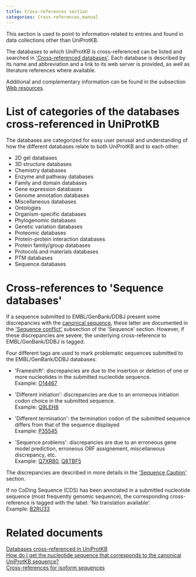 ```yaml
---
title: Cross-references section
categories: Cross-references,manual
---
```


This section is used to point to information related to entries and found in data collections other than UniProtKB.

The databases to which UniProtKB is cross-referenced can be listed and searched in ['Cross-referenced databases'](https://www.uniprot.org/database). Each database is described by its name and abbreviation and a link to its web server is provided, as well as literature references where available.

Additional and complementary information can be found in the subsection [Web resources](https://www.uniprot.org/help/web_resource).

# List of categories of the databases cross-referenced in UniProtKB

The databases are categorized for easy user perusal and understanding of how the different databases relate to both UniProtKB and to each other:

-   2D gel databases
-   3D structure databases
-   Chemistry databases
-   Enzyme and pathway databases
-   Family and domain databases
-   Gene expression databases
-   Genome annotation databases
-   Miscellaneous databases
-   Ontologies
-   Organism-specific databases
-   Phylogenomic databases
-   Genetic variation databases
-   Proteomic databases
-   Protein-protein interaction databases
-   Protein family/group databases
-   Protocols and materials databases
-   PTM databases
-   Sequence databases

# Cross-references to 'Sequence databases'

If a sequence submitted to EMBL/GenBank/DDBJ present some discrepancies with the [canonical sequence](https://www.uniprot.org/help/canonical%5Fand%5Fisoforms), these latter are documented in the ['Sequence conflict'](https://www.uniprot.org/help/conflict) subsection of the 'Sequence' section. However, if these discrepancies are severe, the underlying cross-reference to EMBL/GenBank/DDBJ is tagged.

Four different tags are used to mark problematic sequences submitted to the EMBL/GenBank/DDBJ databases:

-   'Frameshift': discrepancies are due to the insertion or deletion of one or more nucleotides in the submitted nucleotide sequence.  
    Example: [O14467](https://www.uniprot.org/uniprotkb/O14467#cross-references)

-   'Different initiation': discrepancies are due to an erroneous initiation codon choice in the submitted sequence.  
    Example: [Q9LEH8](https://www.uniprot.org/uniprotkb/Q9LEH8#cross-references)

-   'Different termination': the termination codon of the submitted sequence differs from that of the sequence displayed  
    Example: [P35545](https://www.uniprot.org/uniprotkb/P35545#cross-references)

-   'Sequence problems': discrepancies are due to an erroneous gene model prediction, erroneous ORF assignement, miscellaneous discrepancy, etc.  
    Example: [Q7XR80](https://www.uniprot.org/uniprotkb/Q7XR80#cross-references), [Q8TBF5](https://www.uniprot.org/uniprotkb/Q8TBF5#cross-references)

The discrepancies are described in more details in the ['Sequence Caution'](https://www.uniprot.org/help/sequence%5Fcaution) section.

If no CoDing Sequence (CDS) has been annotated in a submitted nucleotide sequence (most frequently genomic sequence), the corresponding cross-reference is tagged with the label: 'No translation available'.  
Example: [B2RU33](https://www.uniprot.org/uniprotkb/B2RU33#cross-references)

# Related documents

[Databases cross-referenced in UniProtKB](https://www.uniprot.org/database)  
[How do I get the nucleotide sequence that corresponds to the canonical UniProtKB sequence?](https://www.uniprot.org/help/canonical%5Fnucleotide)  
[Cross-references for isoform sequences](https://www.uniprot.org/help/isoform%5Fcrossreferences)
